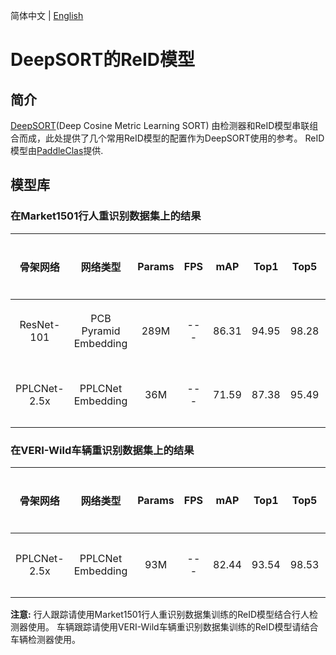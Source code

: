 简体中文 | [English](README.md)

# DeepSORT的ReID模型

## 简介
[DeepSORT](https://arxiv.org/abs/1812.00442)(Deep Cosine Metric Learning SORT) 由检测器和ReID模型串联组合而成，此处提供了几个常用ReID模型的配置作为DeepSORT使用的参考。 ReID模型由[PaddleClas](https://github.com/PaddlePaddle/PaddleClas)提供.

## 模型库

### 在Market1501行人重识别数据集上的结果

| 骨架网络         | 网络类型                  |  Params   |   FPS     |    mAP    |   Top1    |   Top5    |  下载链接  |   配置文件 |
| :-------------: |  :-----------------:    | :-------: |  :------: | :-------: | :-------: | :-------: | :-------: | :-------: |
| ResNet-101      |  PCB Pyramid Embedding  |  289M     |   ---     |   86.31   |   94.95   |   98.28   | [下载链接](https://paddledet.bj.bcebos.com/models/mot/deepsort_pcb_pyramid_r101.pdparams)   |   [配置文件](./deepsort_pcb_pyramid_r101.yml)     |
| PPLCNet-2.5x    |  PPLCNet Embedding      |  36M      |   ---     |   71.59   |   87.38   |   95.49   | [下载链接](https://paddledet.bj.bcebos.com/models/mot/deepsort_pplcnet.pdparams)   |   [配置文件](./deepsort_pplcnet.yml)     |

### 在VERI-Wild车辆重识别数据集上的结果

| 骨架网络         | 网络类型                  |  Params   |   FPS     |    mAP    |   Top1    |   Top5    |  下载链接  |   配置文件 |
| :-------------: |  :-----------------:    | :-------: |  :------: | :-------: | :-------: | :-------: | :-------: | :-------: |
| PPLCNet-2.5x    |  PPLCNet Embedding      |  93M      |   ---     |   82.44   |   93.54   |   98.53   | [下载链接](https://paddledet.bj.bcebos.com/models/mot/deepsort_pplcnet_vehicle.pdparams)   |   [配置文件](./deepsort_pplcnet_vehicle.yml)     |

**注意:**
  行人跟踪请使用Market1501行人重识别数据集训练的ReID模型结合行人检测器使用。
  车辆跟踪请使用VERI-Wild车辆重识别数据集训练的ReID模型请结合车辆检测器使用。

